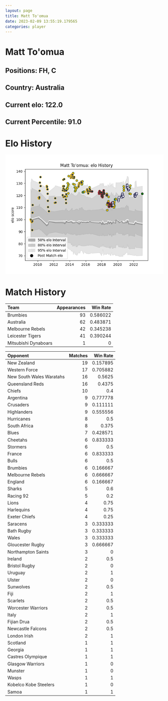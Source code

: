 ```yaml
---  
layout: page  
title: Matt To'omua  
date: 2023-02-09 13:55:19.179565  
categories: player  
---
```

# Matt To'omua

## Positions: FH, C

## Country: Australia

## Current elo: 122.0

## Current Percentile: 91.0

# Elo History


![elo history](history_MattTo'omua.png)
# Match History


| Team                 |   Appearances |   Win Rate |
|:---------------------|--------------:|-----------:|
| Brumbies             |            93 |   0.586022 |
| Australia            |            62 |   0.483871 |
| Melbourne Rebels     |            42 |   0.345238 |
| Leicester Tigers     |            41 |   0.390244 |
| Mitsubishi Dynaboars |             1 |   0        |

| Opponent                 |   Matches |   Win Rate |
|:-------------------------|----------:|-----------:|
| New Zealand              |        19 |   0.157895 |
| Western Force            |        17 |   0.705882 |
| New South Wales Waratahs |        16 |   0.5625   |
| Queensland Reds          |        16 |   0.4375   |
| Chiefs                   |        10 |   0.4      |
| Argentina                |         9 |   0.777778 |
| Crusaders                |         9 |   0.111111 |
| Highlanders              |         9 |   0.555556 |
| Hurricanes               |         8 |   0.5      |
| South Africa             |         8 |   0.375    |
| Blues                    |         7 |   0.428571 |
| Cheetahs                 |         6 |   0.833333 |
| Stormers                 |         6 |   0.5      |
| France                   |         6 |   0.833333 |
| Bulls                    |         6 |   0.5      |
| Brumbies                 |         6 |   0.166667 |
| Melbourne Rebels         |         6 |   0.666667 |
| England                  |         6 |   0.166667 |
| Sharks                   |         5 |   0.6      |
| Racing 92                |         5 |   0.2      |
| Lions                    |         4 |   0.75     |
| Harlequins               |         4 |   0.75     |
| Exeter Chiefs            |         4 |   0.25     |
| Saracens                 |         3 |   0.333333 |
| Bath Rugby               |         3 |   0.333333 |
| Wales                    |         3 |   0.333333 |
| Gloucester Rugby         |         3 |   0.666667 |
| Northampton Saints       |         3 |   0        |
| Ireland                  |         2 |   0.5      |
| Bristol Rugby            |         2 |   0        |
| Uruguay                  |         2 |   1        |
| Ulster                   |         2 |   0        |
| Sunwolves                |         2 |   0.5      |
| Fiji                     |         2 |   1        |
| Scarlets                 |         2 |   0.5      |
| Worcester Warriors       |         2 |   0.5      |
| Italy                    |         2 |   1        |
| Fijian Drua              |         2 |   0.5      |
| Newcastle Falcons        |         2 |   0.5      |
| London Irish             |         2 |   1        |
| Scotland                 |         1 |   1        |
| Georgia                  |         1 |   1        |
| Castres Olympique        |         1 |   1        |
| Glasgow Warriors         |         1 |   0        |
| Munster                  |         1 |   0        |
| Wasps                    |         1 |   1        |
| Kobelco Kobe Steelers    |         1 |   0        |
| Samoa                    |         1 |   1        |